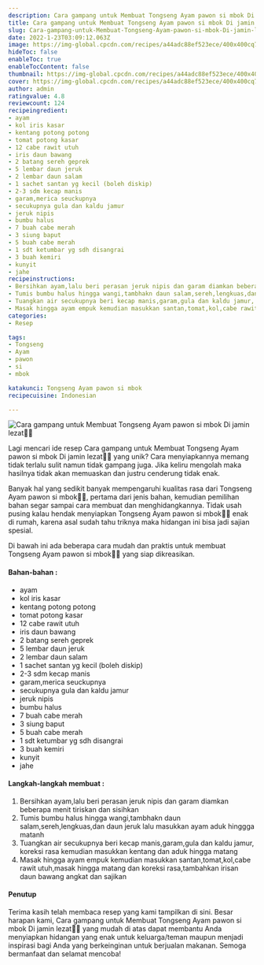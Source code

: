 ```yaml
---
description: Cara gampang untuk Membuat Tongseng Ayam pawon si mbok Di jamin lezat"
title: Cara gampang untuk Membuat Tongseng Ayam pawon si mbok Di jamin lezat
slug: Cara-gampang-untuk-Membuat-Tongseng-Ayam-pawon-si-mbok-Di-jamin-lezat
date: 2022-1-23T03:09:12.063Z
image: https://img-global.cpcdn.com/recipes/a44adc88ef523ece/400x400cq70/photo.jpg
hideToc: false
enableToc: true
enableTocContent: false
thumbnail: https://img-global.cpcdn.com/recipes/a44adc88ef523ece/400x400cq70/photo.jpg
cover: https://img-global.cpcdn.com/recipes/a44adc88ef523ece/400x400cq70/photo.jpg
author: admin
ratingvalue: 4.8
reviewcount: 124
recipeingredient:
- ayam
- kol iris kasar
- kentang potong potong
- tomat potong kasar
- 12 cabe rawit utuh
- iris daun bawang
- 2 batang sereh geprek
- 5 lembar daun jeruk
- 2 lembar daun salam
- 1 sachet santan yg kecil (boleh diskip)
- 2-3 sdm kecap manis
- garam,merica seuckupnya
- secukupnya gula dan kaldu jamur
- jeruk nipis
- bumbu halus
- 7 buah cabe merah
- 3 siung baput
- 5 buah cabe merah
- 1 sdt ketumbar yg sdh disangrai
- 3 buah kemiri
- kunyit
- jahe
recipeinstructions:
- Bersihkan ayam,lalu beri perasan jeruk nipis dan garam diamkan beberapa menit tiriskan dan sisihkan
- Tumis bumbu halus hingga wangi,tambhakn daun salam,sereh,lengkuas,dan daun jeruk lalu masukkan ayam aduk hinggga matanh
- Tuangkan air secukupnya beri kecap manis,garam,gula dan kaldu jamur, koreksi rasa kemudian masukkan kentang dan aduk hingga matang
- Masak hingga ayam empuk kemudian masukkan santan,tomat,kol,cabe rawit utuh,masak hingga matang dan koreksi rasa,tambahkan irisan daun bawang angkat dan sajikan
categories:
- Resep

tags:
- Tongseng
- Ayam
- pawon
- si
- mbok

katakunci: Tongseng Ayam pawon si mbok
recipecuisine: Indonesian

---
```


![Cara gampang untuk Membuat Tongseng Ayam pawon si mbok Di jamin lezat👩‍🍳](https://img-global.cpcdn.com/recipes/a44adc88ef523ece/400x400cq70/photo.jpg)

Lagi mencari ide resep Cara gampang untuk Membuat Tongseng Ayam pawon si mbok Di jamin lezat👩‍🍳 yang unik? Cara menyiapkannya memang tidak terlalu sulit namun tidak gampang juga. Jika keliru mengolah maka hasilnya tidak akan memuaskan dan justru cenderung tidak enak.

Banyak hal yang sedikit banyak mempengaruhi kualitas rasa dari Tongseng Ayam pawon si mbok👩‍🍳, pertama dari jenis bahan, kemudian pemilihan bahan segar sampai cara membuat dan menghidangkannya. Tidak usah pusing kalau hendak menyiapkan Tongseng Ayam pawon si mbok👩‍🍳 enak di rumah, karena asal sudah tahu triknya maka hidangan ini bisa jadi sajian spesial.

Di bawah ini ada beberapa cara mudah dan praktis untuk membuat Tongseng Ayam pawon si mbok👩‍🍳 yang siap dikreasikan.

<!--inarticleads1-->

#### Bahan-bahan :

- ayam
- kol iris kasar
- kentang potong potong
- tomat potong kasar
- 12 cabe rawit utuh
- iris daun bawang
- 2 batang sereh geprek
- 5 lembar daun jeruk
- 2 lembar daun salam
- 1 sachet santan yg kecil (boleh diskip)
- 2-3 sdm kecap manis
- garam,merica seuckupnya
- secukupnya gula dan kaldu jamur
- jeruk nipis
- bumbu halus
- 7 buah cabe merah
- 3 siung baput
- 5 buah cabe merah
- 1 sdt ketumbar yg sdh disangrai
- 3 buah kemiri
- kunyit
- jahe

<!--inarticleads2-->

#### Langkah-langkah membuat :

1. Bersihkan ayam,lalu beri perasan jeruk nipis dan garam diamkan beberapa menit tiriskan dan sisihkan
1. Tumis bumbu halus hingga wangi,tambhakn daun salam,sereh,lengkuas,dan daun jeruk lalu masukkan ayam aduk hinggga matanh
1. Tuangkan air secukupnya beri kecap manis,garam,gula dan kaldu jamur, koreksi rasa kemudian masukkan kentang dan aduk hingga matang
1. Masak hingga ayam empuk kemudian masukkan santan,tomat,kol,cabe rawit utuh,masak hingga matang dan koreksi rasa,tambahkan irisan daun bawang angkat dan sajikan

#### Penutup

Terima kasih telah membaca resep yang kami tampilkan di sini. Besar harapan kami, Cara gampang untuk Membuat Tongseng Ayam pawon si mbok Di jamin lezat👩‍🍳 yang mudah di atas dapat membantu Anda menyiapkan hidangan yang enak untuk keluarga/teman maupun menjadi inspirasi bagi Anda yang berkeinginan untuk berjualan makanan. Semoga bermanfaat dan selamat mencoba!
